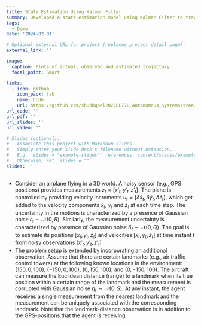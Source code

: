 ```yaml
---
title: State Estimation Using Kalman Filter
summary: Developed a state estimation model using Kalman Filter to track the position and velocity of a plane, incorporating noisy measurements
tags:
  - Demo
date: '2024-02-01'

# Optional external URL for project (replaces project detail page).
external_link: ''

image: 
  caption: Plots of actual, observed and estimated trajectory
  focal_point: Smart

links:
  - icon: github
    icon_pack: fab
    name: Code
    url: https://github.com/shubhgoel20/COL778_Autonomous_Systems/tree/main/A1
url_code: ''
url_pdf: ''
url_slides: ''
url_video: ''

# Slides (optional).
#   Associate this project with Markdown slides.
#   Simply enter your slide deck's filename without extension.
#   E.g. `slides = "example-slides"` references `content/slides/example-slides.md`.
#   Otherwise, set `slides = ""`.
slides: ''
---
```

- Consider an airplane flying in a 3D world. A noisy sensor (e.g., GPS positions) provides measurements $z_t = [x'_t, y'_t, z'_t]$. The plane is controlled by providing velocity increments $u_t = [\delta \dot{x}_t, \delta \dot{y}_t, \delta \dot{z}_t]$, which get added to the velocity components $\dot{x}_t$, $\dot{y}_t$ and $\dot{z}_t$ at each time step. The uncertainty in the motions is characterized by a presence of Gaussian noise $\epsilon_t \sim \mathcal{N}(0, R)$. Similarly, the measurement uncertainty is characterized by presence of Gaussian noise $\delta_t \sim \mathcal{N}(0, Q)$. The goal is to estimate its positions $[x_t, y_t, z_t]$ and velocities $[\dot{x}_t, \dot{y}_t, \dot{z}_t]$ at time instant $t$ from noisy observations $[x'_t, y'_t, z'_t]$
- The problem setup is extended by incorporating an additional observation. Assume that there are certain landmarks (e.g., air traffic control towers) at the following known locations in the environment: $(150, 0, 100)$, $(-150, 0, 100)$, $(0, 150, 100)$, and $(0, -150, 100)$. The aircraft can measure the Euclidean distance (range) to a landmark when its true position within a certain range of the landmark and the measurement is corrupted with Gaussian noise $\eta_t \sim \mathcal{N}(0, S)$. At any instant, the agent receives a single measurement from the nearest landmark and the measurement can be uniquely associated with the corresponding landmark. Note that the landmark-distance observation is in addition to the GPS-positions that the agent is receiving
